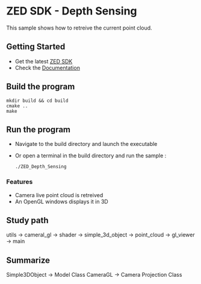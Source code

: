 # ZED SDK - Depth Sensing

This sample shows how to retreive the current point cloud.

## Getting Started

- Get the latest [ZED SDK](https://www.stereolabs.com/developers/release/)
- Check the [Documentation](https://www.stereolabs.com/docs/)

## Build the program

```
mkdir build && cd build
cmake ..
make
```

## Run the program

- Navigate to the build directory and launch the executable
- Or open a terminal in the build directory and run the sample :

      ./ZED_Depth_Sensing

### Features

- Camera live point cloud is retreived
- An OpenGL windows displays it in 3D

## Study path

utils -> cameral_gl -> shader -> simple_3d_object -> point_cloud -> gl_viewer -> main

## Summarize

Simple3DObject -> Model Class
CameraGL -> Camera Projection Class
